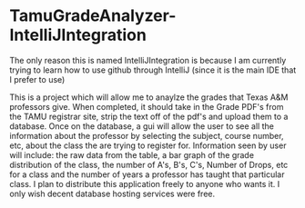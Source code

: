 # TamuGradeAnalyzer-IntelliJIntegration

The only reason this is named IntelliJIntegration is because I am currently trying to learn how to use github through IntelliJ (since it
is the main IDE that I prefer to use)

This is a project which will allow me to anaylze the grades that Texas A&M professors give. When completed, it should take in the Grade 
PDF's from the TAMU registrar site, strip the text off of the pdf's and upload them to a database. Once on the database, a gui will
allow the user to see all the information about the professor by selecting the subject, course number, etc, about the class the are
trying to register for. Information seen by user will include: the raw data from the table, a bar graph of the grade distribution 
of the class, the number of A's, B's, C's, Number of Drops, etc for a class and the number of years a professor has taught that particular 
class. I plan to distribute this application freely to anyone who wants it. I only wish decent database hosting services were free.
